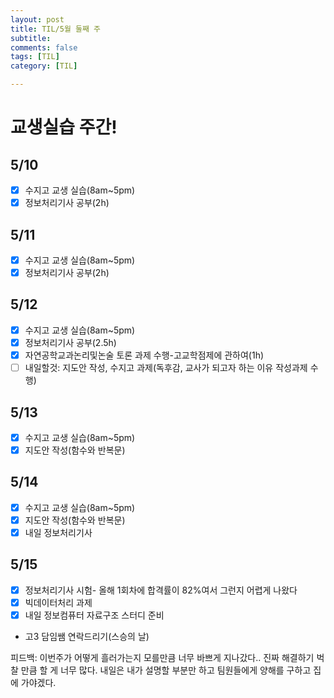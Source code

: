 ```yaml
---
layout: post
title: TIL/5월 둘째 주 
subtitle: 
comments: false
tags: [TIL]
category: [TIL]

---
```

# 교생실습 주간!

## 5/10

 - [x] 수지고 교생 실습(8am~5pm)
 - [x] 정보처리기사 공부(2h) 

## 5/11
 - [x] 수지고 교생 실습(8am~5pm)
 - [x] 정보처리기사 공부(2h) 
 
## 5/12 
 - [x] 수지고 교생 실습(8am~5pm)
 - [x] 정보처리기사 공부(2.5h) 
 - [x] 자연공학교과논리및논술 토론 과제 수행-고교학점제에 관하여(1h)
 - [ ] 내일할것: 지도안 작성, 수지고 과제(독후감, 교사가 되고자 하는 이유 작성과제 수행)

## 5/13
 - [x] 수지고 교생 실습(8am~5pm)
 - [x] 지도안 작성(함수와 반복문)

## 5/14
 - [x] 수지고 교생 실습(8am~5pm)
 - [x] 지도안 작성(함수와 반복문)
 - [x] 내일 정보처리기사  

## 5/15
 - [x] 정보처리기사 시험- 올해 1회차에 합격률이 82%여서 그런지 어렵게 나왔다
 - [x] 빅데이터처리 과제 
 - [x] 내일 정보컴퓨터 자료구조 스터디 준비
 - 고3 담임쌤 연락드리기(스승의 날)
  
피드백: 이번주가 어떻게 흘러가는지 모를만큼 너무 바쁘게 지나갔다.. 진짜 해결하기 벅찰 만큼 할 게 너무 많다. 내일은 내가 설명할 부분만 하고 팀원들에게 양해를 구하고 집에 가야겠다.

